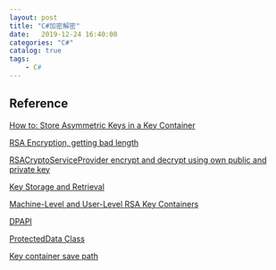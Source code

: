 ```yaml
---                
layout: post                
title: "C#加密解密" 
date:   2019-12-24 16:40:00                 
categories: "C#"                
catalog: true                
tags:                 
    - C#                
---      
```


    
## Reference

[How to: Store Asymmetric Keys in a Key Container](https://docs.microsoft.com/en-us/dotnet/standard/security/how-to-store-asymmetric-keys-in-a-key-container)

[RSA Encryption, getting bad length](https://stackoverflow.com/questions/1496793/rsa-encryption-getting-bad-length)

[RSACryptoServiceProvider encrypt and decrypt using own public and private key](https://stackoverflow.com/questions/34613479/rsacryptoserviceprovider-encrypt-and-decrypt-using-own-public-and-private-key)

[Key Storage and Retrieval](https://docs.microsoft.com/en-us/windows/win32/seccng/key-storage-and-retrieval)

[Machine-Level and User-Level RSA Key Containers](https://docs.microsoft.com/zh-cn/previous-versions/aspnet/f5cs0acs(v=vs.100))

[DPAPI](https://docs.microsoft.com/en-us/previous-versions/ms995355(v=msdn.10)?redirectedfrom=MSDN)

[ProtectedData Class](https://docs.microsoft.com/en-us/dotnet/api/system.security.cryptography.protecteddata?redirectedfrom=MSDN&view=netframework-4.8)

[Key container save path](https://www.syncfusion.com/ebooks/cryptography_in_net_succinctly/cryptographic-key-containers)